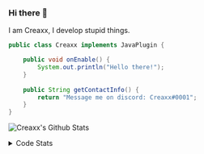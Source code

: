 ### Hi there 👋

I am Creaxx, I develop stupid things. 

```java
public class Creaxx implements JavaPlugin {

    public void onEnable() {
        System.out.println("Hello there!");
    }
    
    public String getContactInfo() {
        return "Message me on discord: Creaxx#0001";
    }
}
```
![Creaxx's Github Stats](https://github-readme-stats-creaxxogs-projects.vercel.app/api?username=CreaxxOG&show_icons=true&theme=dark&count_private=true)

<details>
  <summary>Code Stats</summary>

<!--START_SECTION:waka-->

```txt
Java              3 hrs           ████████████████████░░░░░   80.18 %
XML               18 mins         ██░░░░░░░░░░░░░░░░░░░░░░░   08.19 %
Kotlin            14 mins         █▓░░░░░░░░░░░░░░░░░░░░░░░   06.24 %
YAML              11 mins         █▒░░░░░░░░░░░░░░░░░░░░░░░   05.29 %
SQL               0 secs          ░░░░░░░░░░░░░░░░░░░░░░░░░   00.07 %
```

<!--END_SECTION:waka-->
</details>
